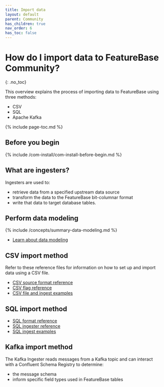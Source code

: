 ```yaml
---
title: Import data
layout: default
parent: Community
has_children: true
nav_order: 6
has_toc: false
---
```


# How do I import data to FeatureBase Community?
{: .no_toc}

This overview explains the process of importing data to FeatureBase using three methods:
* CSV
* SQL
* Apache Kafka

{% include page-toc.md %}

## Before you begin

{% include /com-install/com-install-before-begin.md %}

## What are ingesters?

Ingesters are used to:
* retrieve data from a specified upstream data source
* transform the data to the FeatureBase bit-columnar format
* write that data to target database tables.

## Perform data modeling

{% include /concepts/summary-data-modeling.md %}

* [Learn about data modeling](/docs/concepts/overview-data-modeling/)

## CSV import method

Refer to these reference files for information on how to set up and import data using a CSV file.

* [CSV source format reference](/docs/community/com-ingest/com-ingest-source-csv)
* [CSV flag reference](/docs/community/com-ingest/com-ingest-flags-csv)
* [CSV file and ingest examples](/docs/community/com-ingest/com-ingest-example-csv)

## SQL import method

* [SQL format reference](/docs/community/com-ingest/com-ingest-source-sql)
* [SQL ingester reference](/docs/community/com-ingest/com-ingest-flags-sql)
* [SQL ingest examples](/docs/community/com-ingest/com-ingest-example-sql)

## Kafka import method

The Kafka Ingester reads messages from a Kafka topic and can interact with a Confluent Schema Registry to determine:
* the message schema
* inform specific field types used in FeatureBase tables

<!-- content taken from old-architecture
For the Kafka ingester, those options include the address of the Kafka service as well as any authentication parameters, the topic from which to read, and the address of the schema registry.
-->
<!-- Coming in future PR where I document these
## Next step
* [Query data using SQL]
* [Query data using the Query builder]
-->
